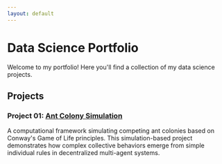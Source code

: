 ```yaml
---
layout: default
---
```

   
# Data Science Portfolio
Welcome to my portfolio! Here you'll find a collection of my data science projects.
   
## Projects
   
### Project 01: [Ant Colony Simulation](/projects/ant-colony-simulation/)
A computational framework simulating competing ant colonies based on Conway's Game of Life principles. This simulation-based project demonstrates how complex collective behaviors emerge from simple individual rules in decentralized multi-agent systems.
